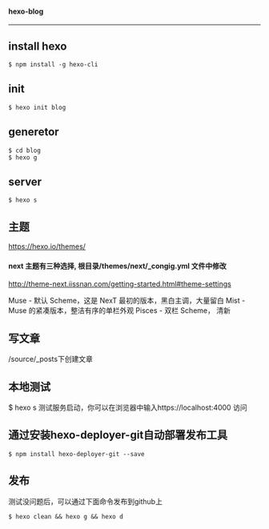 #### hexo-blog
---
## install hexo
```
$ npm install -g hexo-cli
```

## init
```
$ hexo init blog
```

## generetor
```
$ cd blog
$ hexo g
```

## server
```
$ hexo s
```

## 主题

https://hexo.io/themes/

#### next 主题有三种选择, 根目录/themes/next/_congig.yml 文件中修改
http://theme-next.iissnan.com/getting-started.html#theme-settings

Muse - 默认 Scheme，这是 NexT 最初的版本，黑白主调，大量留白
Mist - Muse 的紧凑版本，整洁有序的单栏外观
Pisces - 双栏 Scheme， 清新

## 写文章

/source/_posts下创建文章

## 本地测试
$ hexo s
测试服务启动，你可以在浏览器中输入https://localhost:4000 访问

## 通过安装hexo-deployer-git自动部署发布工具

```
$ npm install hexo-deployer-git --save
```

## 发布

测试没问题后，可以通过下面命令发布到github上

```
$ hexo clean && hexo g && hexo d
```





